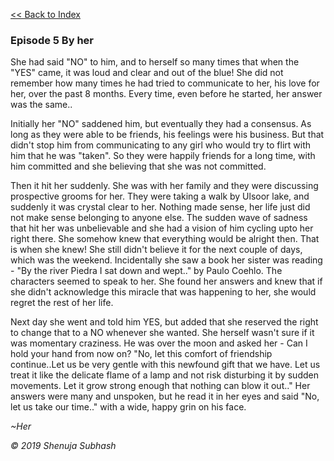 [<<  Back to Index](index.md)


### Episode 5 By her

She had said "NO" to him, and to herself so many times that when the "YES" came, it was loud and clear and out of the blue! She did not remember how many times he had tried to communicate to her, his love for her, over the past 8 months. Every time, even before he started, her answer was the same..

Initially her "NO" saddened him, but eventually they had a consensus. As long as they were able to be friends, his feelings were his business. But that didn't stop him from communicating to any girl who would try to flirt with him that he was "taken". So they were happily friends for a long time, with him committed and she believing that she was not committed.

Then it hit her suddenly. She was with her family and they were discussing prospective grooms for her. They were taking a walk by Ulsoor lake, and suddenly it was crystal clear to her. Nothing made sense, her life just did not make sense belonging to anyone else. The sudden wave of sadness that hit her was unbelievable and she had a vision of him cycling upto her right there. She somehow knew that everything would be alright then. That is when she knew! She still didn't believe it for the next couple of days, which was the weekend. Incidentally she saw a book her sister was reading - "By the river Piedra I sat down and wept.." by Paulo Coehlo. The characters seemed to speak to her. She found her answers and knew that if she didn't acknowledge this miracle that was happening to her, she would regret the rest of her life.

Next day she went and told him YES, but added that she reserved the right to change that to a NO whenever she wanted. She herself wasn't sure if it was momentary craziness. He was over the moon and asked her -  Can I hold your hand from now on? 
"No, let this comfort of friendship continue..Let us be very gentle with this newfound gift that we have. Let us treat it like the delicate flame of a lamp and not risk disturbing it by sudden movements. Let it grow strong enough that nothing can blow it out.." Her answers were many and unspoken, but he read it in her eyes and said "No, let us take our time.." with a wide, happy grin on his face.

_~Her_





_© 2019 Shenuja Subhash_